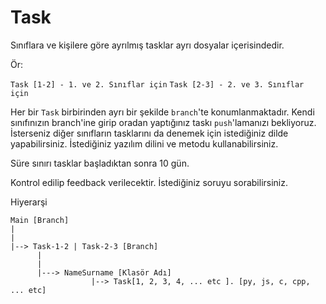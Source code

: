 # Task
Sınıflara ve kişilere göre ayrılmış tasklar ayrı dosyalar içerisindedir.

Ör:

``Task [1-2] - 1. ve 2. Sınıflar için``
``Task [2-3] - 2. ve 3. Sınıflar için``

Her bir `Task` birbirinden ayrı bir şekilde `branch`'te konumlanmaktadır.
Kendi sınıfınızın branch'ine girip oradan yaptığınız taskı `push`'lamanızı bekliyoruz.
İsterseniz diğer sınıfların tasklarını da denemek için istediğiniz dilde yapabilirsiniz.
İstediğiniz yazılım dilini ve metodu kullanabilirsiniz.

Süre sınırı tasklar başladıktan sonra 10 gün.

Kontrol edilip feedback verilecektir.
İstediğiniz soruyu sorabilirsiniz.

Hiyerarşi
```
Main [Branch]
|
|
|--> Task-1-2 | Task-2-3 [Branch]
      |
      |
      |---> NameSurname [Klasör Adı]
                  |--> Task[1, 2, 3, 4, ... etc ]. [py, js, c, cpp, ... etc]
```

